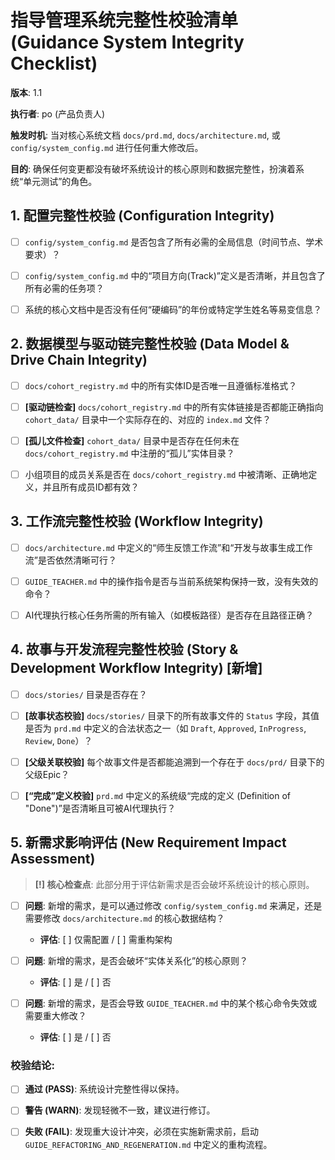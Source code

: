# 指导管理系统完整性校验清单 (Guidance System Integrity Checklist)

**版本**: 1.1

**执行者**: po (产品负责人)

**触发时机**: 当对核心系统文档 `docs/prd.md`, `docs/architecture.md`, 或 `config/system_config.md` 进行任何重大修改后。

**目的**: 确保任何变更都没有破坏系统设计的核心原则和数据完整性，扮演着系统“单元测试”的角色。

## 1. 配置完整性校验 (Configuration Integrity)

- [ ] `config/system_config.md` 是否包含了所有必需的全局信息（时间节点、学术要求）？
    
- [ ] `config/system_config.md` 中的“项目方向(Track)”定义是否清晰，并且包含了所有必需的任务项？
    
- [ ] 系统的核心文档中是否没有任何“硬编码”的年份或特定学生姓名等易变信息？
    

## 2. 数据模型与驱动链完整性校验 (Data Model & Drive Chain Integrity)

- [ ] `docs/cohort_registry.md` 中的所有实体ID是否唯一且遵循标准格式？
    
- [ ] **[驱动链检查]** `docs/cohort_registry.md` 中的所有实体链接是否都能正确指向 `cohort_data/` 目录中一个实际存在的、对应的 `index.md` 文件？
    
- [ ] **[孤儿文件检查]** `cohort_data/` 目录中是否存在任何未在 `docs/cohort_registry.md` 中注册的“孤儿”实体目录？
    
- [ ] 小组项目的成员关系是否在 `docs/cohort_registry.md` 中被清晰、正确地定义，并且所有成员ID都有效？
    

## 3. 工作流完整性校验 (Workflow Integrity)

- [ ] `docs/architecture.md` 中定义的“师生反馈工作流”和“开发与故事生成工作流”是否依然清晰可行？
    
- [ ] `GUIDE_TEACHER.md` 中的操作指令是否与当前系统架构保持一致，没有失效的命令？
    
- [ ] AI代理执行核心任务所需的所有输入（如模板路径）是否存在且路径正确？
    

## 4. 故事与开发流程完整性校验 (Story & Development Workflow Integrity) **[新增]**

- [ ] `docs/stories/` 目录是否存在？
    
- [ ] **[故事状态校验]** `docs/stories/` 目录下的所有故事文件的 `Status` 字段，其值是否为 `prd.md` 中定义的合法状态之一（如 `Draft`, `Approved`, `InProgress`, `Review`, `Done`）？
    
- [ ] **[父级关联校验]** 每个故事文件是否都能追溯到一个存在于 `docs/prd/` 目录下的父级Epic？
    
- [ ] **[“完成”定义校验]** `prd.md` 中定义的系统级“完成的定义 (Definition of "Done")”是否清晰且可被AI代理执行？
    

## 5. 新需求影响评估 (New Requirement Impact Assessment)

> **[!] 核心检查点**: 此部分用于评估新需求是否会破坏系统设计的核心原则。

- [ ] **问题**: 新增的需求，是可以通过修改 `config/system_config.md` 来满足，还是需要修改 `docs/architecture.md` 的核心数据结构？
    
    - **评估**: [ ] 仅需配置 / [ ] 需重构架构
        
- [ ] **问题**: 新增的需求，是否会破坏“实体关系化”的核心原则？
    
    - **评估**: [ ] 是 / [ ] 否
        
- [ ] **问题**: 新增的需求，是否会导致 `GUIDE_TEACHER.md` 中的某个核心命令失效或需要重大修改？
    
    - **评估**: [ ] 是 / [ ] 否
        

### 校验结论:

- [ ] **通过 (PASS)**: 系统设计完整性得以保持。
    
- [ ] **警告 (WARN)**: 发现轻微不一致，建议进行修订。
    
- [ ] **失败 (FAIL)**: 发现重大设计冲突，必须在实施新需求前，启动 `GUIDE_REFACTORING_AND_REGENERATION.md` 中定义的重构流程。